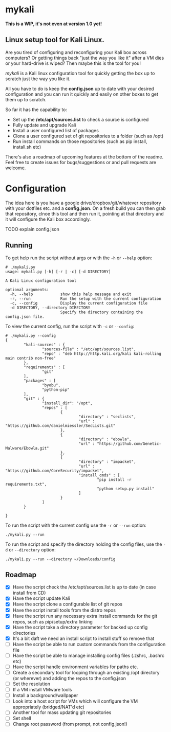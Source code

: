 # mykali

**This is a WIP, it's not even at version 1.0 yet!**

## Linux setup tool for Kali Linux.

Are you tired of configuring and reconfiguring your Kali box across computers? Or getting things back "just the way you like it" after a VM dies or your hard-drive is wiped? Then maybe this is the tool for you!

*mykali*  is a Kali linux configuration tool for quickly getting the box up to scratch just the way you like it. 

All you have to do is keep the **config.json** up to date with your desired configuration and you can run it quickly and easily on other boxes to get them up to scratch.

So far it has the capability to:

- Set up the **/etc/apt/sources.list** to check a source is configured
- Fully update and upgrade Kali
- Install a user configured list of packages
- Clone a user configured set of git repositories to a folder (such as /opt)
- Run install commands on those repositories (such as pip install, install.sh etc)

There's also a roadmap of upcoming features at the bottom of the readme. Feel free to create issues for bugs/suggestions or and pull requests are welcome.

# Configuration

The idea here is you have a google drive/dropbox/git/whatever repository with your dotfiles etc. and a **config.json**. On a fresh build you can then grab that repository, clnoe this tool and then run it, pointing at that directory and it will configure the Kali box accordingly. 

TODO explain config.json

## Running

To get help run the script without args or with the `-h` or `--help` option:
```
# ./mykali.py
usage: mykali.py [-h] [-r | -c] [-d DIRECTORY]

A Kali Linux configuration tool

optional arguments:
  -h, --help            show this help message and exit
  -r, --run             Run the setup with the current configuration
  -c, --config          Display the current configuration file
  -d DIRECTORY, --directory DIRECTORY
                        Specify the directory containing the config.json file.
```

To view the current config, run the script with `-c` or `--config`:

```
# ./mykali.py --config
{
        "kali-sources" : {
                "sources-file" : "/etc/apt/sources.list",
                "repo" : "deb http://http.kali.org/kali kali-rolling main contrib non-free"
        },
        "requirements" : [
                "git"
        ],
        "packages" : [
                "byobu",
                "python-pip"
        ],
        "git" : {
                "install_dir": "/opt",
                "repos" : [
                        {
                                "directory" : "seclists",
                                "url" : "https://github.com/danielmiessler/SecLists.git"
                        },
                        {
                                "directory" : "ebowla",
                                "url" : "https://github.com/Genetic-Malware/Ebowla.git"
                        },
                        {
                                "directory" : "impacket",
                                "url" : "https://github.com/CoreSecurity/impacket",
                                "install_cmds" : [
                                        "pip install -r requirements.txt",
                                        "python setup.py install"
                                ]
                        }
                ]
        }

}
```

To run the script with the current config use the `-r` or `--run` option:
```
./mykali.py --run
```

To run the script and specify the directory holding the config files, use the `-d` or `--directory` option:

```
./mykali.py --run --directory ~/Downloads/config
```

## Roadmap

- [x] Have the script check the /etc/apt/sources.list is up to date (in case install from CD)
- [x] Have the script update Kali 
- [x] Have the script clone a configurable list of git repos 
- [x] Have the script install tools from the distro repos
- [x] Have the script run any necessary extra install commands for the git repos, such as pip/setup/extra linking
- [x] Have the script take a directory parameter for backed up config directories
- [x] It's a bit daft we need an install script to install stuff so remove that
- [ ] Have the script be able to run custom commands from the configuration file
- [ ] Have the script be able to manage installing config files (.zshrc, .bashrc etc)
- [ ] Have the script handle environment variables for paths etc.
- [ ] Create a secondary tool for looping through an existing /opt directory (or wherever) and adding the repos to the config.json
- [ ] Set the resolution
- [ ] If a VM install VMware tools
- [ ] Install a background/wallpaper
- [ ] Look into a host script for VMs which will configure the VM appropriately (bridged/NAT'd etc)
- [ ] Another tool for mass updating git repositories 
- [ ] Set shell
- [ ] Change root password (from prompt, not config.json!)
